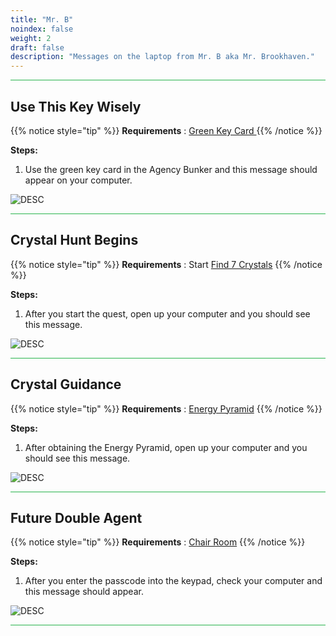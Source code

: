 ```yaml
---
title: "Mr. B"
noindex: false
weight: 2
draft: false
description: "Messages on the laptop from Mr. B aka Mr. Brookhaven."
---
```



<hr style="background-color: #28b44c" size=8>

## Use This Key Wisely

{{% notice style="tip" %}}
**Requirements** : [Green Key Card ](/lore/special_tools/green_key_card)
{{% /notice %}}

**Steps:**

1. Use the green key card in the Agency Bunker and this message should appear on your computer.


![DESC](/images/bh/green_card_comp_message.webp) 


<hr style="background-color: #28b44c" size=8>

## Crystal Hunt Begins

{{% notice style="tip" %}}
**Requirements** : Start [Find 7 Crystals](/lore/quests/find_7_crystals)
{{% /notice %}}

**Steps:**

1. After you start the quest, open up your computer and you should see this message.


![DESC](/images/bh/7_crystals_comp_message.jpg) 


<hr style="background-color: #28b44c" size=8>

## Crystal Guidance

{{% notice style="tip" %}}
**Requirements** : [Energy Pyramid](/lore/special_tools/energy_pyramid)
{{% /notice %}}

**Steps:**

1. After obtaining the Energy Pyramid, open up your computer and you should see this message.


![DESC](/images/bh/crystal_guidance_comp_message.jpg) 


<hr style="background-color: #28b44c" size=8>

## Future Double Agent

{{% notice style="tip" %}}
**Requirements** : [Chair Room](/lore/quests/chair_room)
{{% /notice %}}

**Steps:**

1. After you enter the passcode into the keypad, check your computer and this message should appear.


![DESC](/images/bh/future_double_agent_comp_message.jpg) 


<hr style="background-color: #28b44c" size=8>